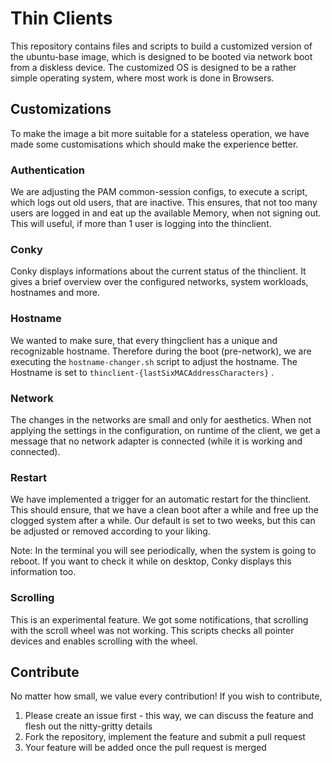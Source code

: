 # Thin Clients

This repository contains files and scripts to build a customized version of the ubuntu-base image, which is designed to be booted via network boot from a diskless device. The customized OS is designed to be a rather simple operating system, where most work is done in Browsers.

## Customizations

To make the image a bit more suitable for a stateless operation, we have made some customisations which should make the experience better.

### Authentication

We are adjusting the PAM common-session configs, to execute a script, which logs out old users, that are inactive. This ensures, that not too many users are logged in and eat up the available Memory, when not signing out. This will useful, if more than 1 user is logging into the thinclient.

### Conky

Conky displays informations about the current status of the thinclient. It gives a brief overview over the configured networks, system workloads, hostnames and more.

### Hostname

We wanted to make sure, that every thingclient has a unique and recognizable hostname. Therefore during the boot (pre-network), we are executing the `hostname-changer.sh` script to adjust the hostname. The Hostname is set to `thinclient-{lastSixMACAddressCharacters}` .

### Network

The changes in the networks are small and only for aesthetics. When not applying the settings in the configuration, on runtime of the client, we get a message that no network adapter is connected (while it is working and connected).

### Restart

We have implemented a trigger for an automatic restart for the thinclient. This should ensure, that we have a clean boot after a while and free up the clogged system after a while. Our default is set to two weeks, but this can be adjusted or removed according to your liking. 

Note: In the terminal you will see periodically, when the system is going to reboot. If you want to check it while on desktop, Conky displays this information too.

### Scrolling

This is an experimental feature. We got some notifications, that scrolling with the scroll wheel was not working. This scripts checks all pointer devices and enables scrolling with the wheel.

## Contribute

No matter how small, we value every contribution! If you wish to contribute,

1. Please create an issue first - this way, we can discuss the feature and flesh out the nitty-gritty details
2. Fork the repository, implement the feature and submit a pull request
3. Your feature will be added once the pull request is merged

